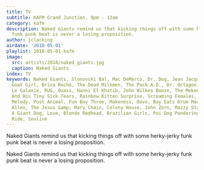 ```yaml
---
title: TV
subtitle: KAFM Grand Junction, 9pm - 12am
category: kafm
description: Naked Giants remind us that kicking things off with some herky-jerky
  funk punk beat is never a losing proposition.
author: jclacking
airdate: '2018-05-01'
playlist: 2018-05-01-kafm
image:
  src: artists/2018/naked_giants.jpg
  caption: Naked Giants
index: TV
keywords: Naked Giants, Slonovski Bal, Mac DeMarco, Dr. Dog, Jean Jacques Perrey,
  Goat Girl, Brisa Roché, The Dead Milkmen, The Pack A.D., Dr. Octagon, Born Ruffians,
  Le Galaxie, RUG, Quasi, Hanni El Khatib, John Wilkes Booze, The Mekons, Casper Fandango
  And His Tiny Sick Tears, Rainbow Kitten Surprise, Screaming Females, Little Jack
  Melody, Post Animal, Fun Boy Three, Makeness, Devo, Boy Eats Drum Machine, Bishop
  Allen, The Jesus &amp; Mary Chain, Colony House, John Zorn, Mazzy Star, Telamor,
  A Giant Dog, Love, Blonde Redhead, Brazilian Girls, Poi Dog Pondering, Petty Booka,
  Ride, Soulive
---
```

Naked Giants remind us that kicking things off with some herky-jerky funk punk beat is never a losing proposition.<!--more-->

Naked Giants remind us that kicking things off with some herky-jerky funk punk beat is never a losing proposition.
